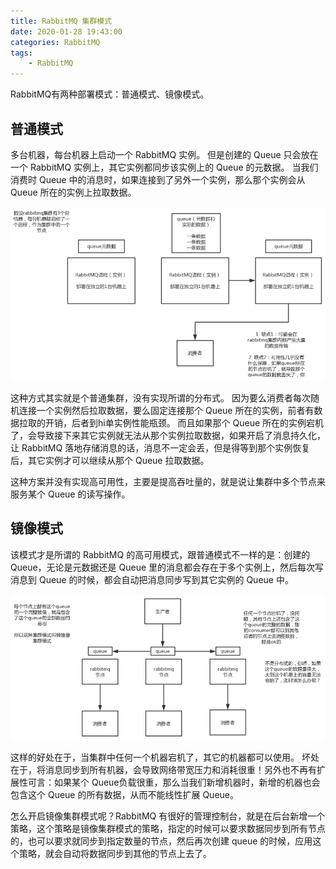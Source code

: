 ```yaml
---
title: RabbitMQ 集群模式
date: 2020-01-28 19:43:00
categories: RabbitMQ
tags:
    - RabbitMQ
---
```

RabbitMQ有两种部署模式：普通模式、镜像模式。

## 普通模式
多台机器，每台机器上启动一个 RabbitMQ 实例。
但是创建的 Queue 只会放在一个 RabbitMQ 实例上，其它实例都同步该实例上的 Queue 的元数据。
当我们消费时 Queue 中的消息时，如果连接到了另外一个实例，那么那个实例会从 Queue 所在的实例上拉取数据。

![RabbitMQ普通集群模式](/images/rabbitmq/RabbitMQ普通集群模式.png)

这种方式其实就是个普通集群，没有实现所谓的分布式。
因为要么消费者每次随机连接一个实例然后拉取数据，要么固定连接那个 Queue 所在的实例，前者有数据拉取的开销，后者到hi单实例性能瓶颈。
而且如果那个 Queue 所在的实例宕机了，会导致接下来其它实例就无法从那个实例拉取数据，如果开启了消息持久化，让 RabbitMQ 落地存储消息的话，消息不一定会丢，但是得等到那个实例恢复后，其它实例才可以继续从那个 Queue 拉取数据。

这种方案并没有实现高可用性，主要是提高吞吐量的，就是说让集群中多个节点来服务某个 Queue 的读写操作。

## 镜像模式
该模式才是所谓的 RabbitMQ 的高可用模式，跟普通模式不一样的是：创建的 Queue，无论是元数据还是 Queue 里的消息都会存在于多个实例上，然后每次写消息到 Queue 的时候，都会自动把消息同步写到其它实例的 Queue 中。

![RabbitMQ镜像集群模式](/images/rabbitmq/RabbitMQ镜像集群模式.png)

这样的好处在于，当集群中任何一个机器宕机了，其它的机器都可以使用。
坏处在于，将消息同步到所有机器，会导致网络带宽压力和消耗很重！另外也不再有扩展性可言：如果某个 Queue负载很重，那么当我们新增机器时，新增的机器也会包含这个 Queue 的所有数据，从而不能线性扩展 Queue。

怎么开启镜像集群模式呢？RabbitMQ 有很好的管理控制台，就是在后台新增一个策略，这个策略是镜像集群模式的策略，指定的时候可以要求数据同步到所有节点的，也可以要求就同步到指定数量的节点，然后再次创建 queue 的时候，应用这个策略，就会自动将数据同步到其他的节点上去了。